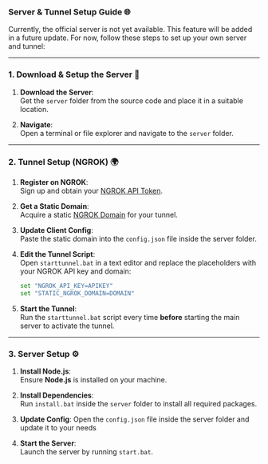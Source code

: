 
### Server & Tunnel Setup Guide 🌐

Currently, the official server is not yet available. This feature will be added in a future update. For now, follow these steps to set up your own server and tunnel:

---

### 1. Download & Setup the Server 📁
1. **Download the Server**:  
   Get the `server` folder from the source code and place it in a suitable location.
   
2. **Navigate**:  
   Open a terminal or file explorer and navigate to the `server` folder.

---

### 2. Tunnel Setup (NGROK) 🌍

1. **Register on NGROK**:  
   Sign up and obtain your [NGROK API Token](https://dashboard.ngrok.com/get-started/your-authtoken).
   
2. **Get a Static Domain**:  
   Acquire a static [NGROK Domain](https://dashboard.ngrok.com/cloud-edge/domains) for your tunnel.
   
3. **Update Client Config**:  
   Paste the static domain into the `config.json` file inside the server folder.

4. **Edit the Tunnel Script**:  
   Open `starttunnel.bat` in a text editor and replace the placeholders with your NGROK API key and domain:
   ```bash
   set "NGROK_API_KEY=APIKEY"
   set "STATIC_NGROK_DOMAIN=DOMAIN"
   ```

5. **Start the Tunnel**:  
   Run the `starttunnel.bat` script every time **before** starting the main server to activate the tunnel.

---

### 3. Server Setup ⚙️
1. **Install Node.js**:  
   Ensure **Node.js** is installed on your machine.
   
2. **Install Dependencies**:  
   Run `install.bat` inside the `server` folder to install all required packages.

3. **Update Config**:
   Open the `config.json` file inside the server folder and update it to your needs
   
3. **Start the Server**:  
   Launch the server by running `start.bat`.
